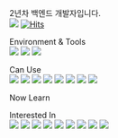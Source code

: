 <!--
**Sadowbass/sadowbass** is a ✨ _special_ ✨ repository because its `README.md` (this file) appears on your GitHub profile.

Here are some ideas to get you started:

- 🔭 I’m currently working on ...
- 🌱 I’m currently learning ...
- 👯 I’m looking to collaborate on ...
- 🤔 I’m looking for help with ...
- 💬 Ask me about ...
- 📫 How to reach me: ...
- 😄 Pronouns: ...
- ⚡ Fun fact: ...
-->



2년차 백엔드 개발자입니다. <br>
[<img src="https://img.shields.io/badge/shinwa46@gmail.com-EA4335?style=flat-square&logo=Gmail&logoColor=white">](mailto:shinwa46@gmail.com)
[![Hits](https://hits.seeyoufarm.com/api/count/incr/badge.svg?url=https%3A%2F%2Fgithub.com%2Fsadowbass&count_bg=%2379C83D&title_bg=%23555555&icon=&icon_color=%23E7E7E7&title=hits&edge_flat=true)](https://hits.seeyoufarm.com)

Environment & Tools  
<img src="https://img.shields.io/badge/IDEA-ffffff?style=flat-square&logo=IntelliJ%20IDEA&logoColor=black">
<img src="https://img.shields.io/badge/Mac_OS-white?style=flat-square&logo=macOS&logoColor=000000">
<img src="https://img.shields.io/badge/Windows-0078D4?style=flat-square&logo=Windows%2011&logoColor=ffffff">

Can Use  
<img src="https://img.shields.io/badge/Java-6DB33F?style=flat-square&logo=Java&logoColor=white">
<img src="https://img.shields.io/badge/Spring-6DB33F?style=flat-square&logo=Spring&logoColor=white">
<img src="https://img.shields.io/badge/Spring Boot-6DB33F?style=flat-square&logo=Spring%20Boot&logoColor=white">
<img src="https://img.shields.io/badge/JPA-6DB33F?style=flat-square">
<img src="https://img.shields.io/badge/Query--DSL-6DB33F?style=flat-square">
<img src="https://img.shields.io/badge/MySQL-4479A1?style=flat-square&logo=MySQL&logoColor=white">
<img src="https://img.shields.io/badge/MariaDB-003545?style=flat-square&logo=MariaDB&logoColor=white">
<img src="https://img.shields.io/badge/Thymeleaf-005F0F?style=flat-square&logo=Thymeleaf&logoColor=ffffff">

Now Learn  

Interested In  
<img src="https://img.shields.io/badge/Kotlin-7F52FF?style=flat-square&logo=Kotlin&logoColor=white">
<img src="https://img.shields.io/badge/AWS-232F3E?style=flat-square&logo=Amazon AWS&logoColor=white">
<img src="https://img.shields.io/badge/Azure-326CE5?style=flat-square&logo=Microsoft Azure&logoColor=white">
<img src="https://img.shields.io/badge/CI_CD-D24939?style=flat-square&logo=Jenkins&logoColor=black">
<img src="https://img.shields.io/badge/KAFKA-231F20?style=flat-square&logo=Apache Kafka&logoColor=white">
<img src="https://img.shields.io/badge/Redis-DC382D?style=flat-square&logo=Redis&logoColor=white">
<img src="https://img.shields.io/badge/Docker-2496ED?style=flat-square&logo=Docker&logoColor=white">
<img src="https://img.shields.io/badge/K8S-326CE5?style=flat-square&logo=Kubernetes&logoColor=white">
<img src="https://img.shields.io/badge/Algorithms-000000?style=flat-square&logo=The%20Algorithms&logoColor=white">



